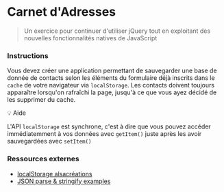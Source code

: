 # Carnet d'Adresses

>Un exercice pour continuer d'utiliser jQuery tout en exploitant des nouvelles fonctionnalités natives de JavaScript

### Instructions

Vous devez créer une application permettant de sauvegarder une base de donnée de contacts selon les éléments du formulaire déjà inscrits dans le `cache` de votre navigateur via `localStorage`. Les contacts doivent toujours apparaître lorsqu'on rafraîchi la page, jusqu'à ce que vous ayez décidé de les supprimer du cache.

:bulb: Aide

L'API `localStorage` est synchrone, c'est à dire que vous pouvez accéder immédiatemment à vos données avec `getItem()` juste après les avoir sauvegardées avec `setItem()`

### Ressources externes

- [localStorage alsacréations](https://www.alsacreations.com/article/lire/1402-web-storage-localstorage-sessionstorage.html)
- [JSON parse & stringify examples](https://alligator.io/js/json-parse-stringify)
